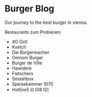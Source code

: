 # Burger Blog 
Our journey to the best burger in vienna.

Restaurants zum Probieren:

- XO Grill
- Kvetch
- Die Burgermacher
- Omnom Burger
- Burger de Ville
- Hawidere
- Flatschers
- Smashbox
- Speisekammer 1070
- Hotline5 ☑️ (08.12)